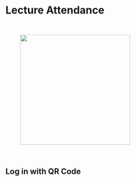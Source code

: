 # Lecture Attendance <span v-html="$slidev.configs.date?.replaceAll(' ', '<br/>')"></span>
<br>

<figure>
  <img src="/Password.png" style="width: 300px !important;">
</figure>

<br>

## Log in with QR Code
